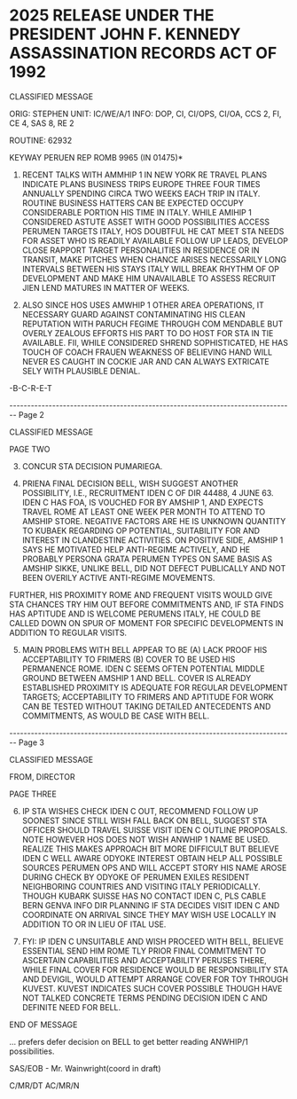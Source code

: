# 2025 RELEASE UNDER THE PRESIDENT JOHN F. KENNEDY ASSASSINATION RECORDS ACT OF 1992

CLASSIFIED MESSAGE

ORIG: STEPHEN
UNIT: IC/WE/A/1
INFO:
DOP, CI, CI/OPS, CI/OA, CCS 2, FI, CE 4, SAS 8, RE 2

ROUTINE: 62932

KEYWAY PERUEN
REP ROMB 9965 (IN 01475)*

1. RECENT TALKS WITH AMMHIP 1 IN NEW YORK RE TRAVEL PLANS INDICATE PLANS
   BUSINESS TRIPS EUROPE THREE FOUR TIMES ANNUALLY SPENDING CIRCA TWO WEEKS EACH
   TRIP IN ITALY. ROUTINE BUSINESS HATTERS CAN BE EXPECTED OCCUPY CONSIDERABLE
   PORTION HIS TIME IN ITALY. WHILE AMIHIP 1 CONSIDERED ASTUTE ASSET WITH GOOD
   POSSIBILITIES ACCESS PERUMEN TARGETS ITALY, HOS DOUBTFUL HE CAT MEET STA NEEDS
   FOR ASSET WHO IS READILY AVAILABLE FOLLOW UP LEADS, DEVELOP CLOSE RAPPORT TARGET
   PERSONALITIES IN RESIDENCE OR IN TRANSIT, MAKE PITCHES WHEN CHANCE ARISES
   NECESSARILY LONG INTERVALS BETWEEN HIS STAYS ITALY WILL BREAK RHYTHM OF OP
   DEVELOPMENT AND MAKE HIM UNAVAILABLE TO ASSESS RECRUIT JIEN LEND MATURES IN
   MATTER OF WEEKS.

2. ALSO SINCE HOS USES AMWHIP 1 OTHER AREA OPERATIONS, IT NECESSARY GUARD
   AGAINST CONTAMINATING HIS CLEAN REPUTATION WITH PARUCH FEGIME THROUGH COM
   MENDABLE BUT OVERLY ZEALOUS EFFORTS HIS PART TO DO HOST FOR STA IN TIE AVAILABLE.
   FII, WHILE CONSIDERED SHREND SOPHISTICATED, HE HAS TOUCH OF COACH FRAUEN
   WEAKNESS OF BELIEVING HAND WILL NEVER ES CAUGHT IN COCKIE JAR AND CAN ALWAYS
   EXTRICATE SELY WITH PLAUSIBLE DENIAL.

-B-C-R-E-T


-------------------------------------------------------------------------------- Page 2

CLASSIFIED MESSAGE

PAGE TWO

3. CONCUR STA DECISION PUMARIEGA.

4. PRIENA FINAL DECISION BELL, WISH SUGGEST ANOTHER POSSIBILITY, I.E.,
   RECRUITMENT IDEN C OF DIR 44488, 4 JUNE 63. IDEN C HAS FOA, IS VOUCHED FOR BY
   AMSHIP 1, AND EXPECTS TRAVEL ROME AT LEAST ONE WEEK PER MONTH TO ATTEND TO
   AMSHIP STORE. NEGATIVE FACTORS ARE HE IS UNKNOWN QUANTITY TO KUBAEK REGARDING
   OP POTENTIAL, SUITABILITY FOR AND INTEREST IN CLANDESTINE ACTIVITIES. ON
   POSITIVE SIDE, AMSHIP 1 SAYS HE MOTIVATED HELP ANTI-REGIME ACTIVELY, AND HE
   PROBABLY PERSONA GRATA PERUMEN TYPES ON SAME BASIS AS AMSHIP SIKKE, UNLIKE
   BELL, DID NOT DEFECT PUBLICALLY AND NOT BEEN OVERILY ACTIVE ANTI-REGIME MOVEMENTS.

FURTHER, HIS PROXIMITY ROME AND FREQUENT VISITS WOULD GIVE STA CHANCES TRY HIM
OUT BEFORE COMMITMENTS AND, IF STA FINDS HAS APTITUDE AND IS WELCOME PERUMENS
ITALY, HE COULD BE CALLED DOWN ON SPUR OF MOMENT FOR SPECIFIC DEVELOPMENTS IN
ADDITION TO REGULAR VISITS.

5. MAIN PROBLEMS WITH BELL APPEAR TO BE (A) LACK PROOF HIS ACCEPTABILITY
   TO FRIMERS (B) COVER TO BE USED HIS PERMANENCE ROME. IDEN C SEEMS OFTEN
   POTENTIAL MIDDLE GROUND BETWEEN AMSHIP 1 AND BELL. COVER IS ALREADY ESTABLISHED
   PROXIMITY IS ADEQUATE FOR REGULAR DEVELOPMENT TARGETS; ACCEPTABILITY TO
   FRIMERS AND APTITUDE FOR WORK CAN BE TESTED WITHOUT TAKING DETAILED ANTECEDENTS
   AND COMMITMENTS, AS WOULD BE CASE WITH BELL.


-------------------------------------------------------------------------------- Page 3

CLASSIFIED MESSAGE

FROM, DIRECTOR

PAGE THREE

6.  IP STA WISHES CHECK IDEN C OUT, RECOMMEND FOLLOW UP SOONEST SINCE
    STILL WISH FALL BACK ON BELL, SUGGEST STA OFFICER SHOULD TRAVEL SUISSE VISIT
    IDEN C OUTLINE PROPOSALS. NOTE HOWEVER HOS DOES NOT WISH ANWHIP 1 NAME BE USED.
    REALIZE THIS MAKES APPROACH BIT MORE DIFFICULT BUT BELIEVE IDEN C WELL AWARE
    ODYOKE INTEREST OBTAIN HELP ALL POSSIBLE SOURCES PERUMEN OPS AND WILL ACCEPT
    STORY HIS NAME AROSE DURING CHECK BY ODYOKE OF PERUMEN EXILES RESIDENT
    NEIGHBORING COUNTRIES AND VISITING ITALY PERIODICALLY. THOUGH KUBARK SUISSE
    HAS NO CONTACT IDEN C, PLS CABLE BERN GENVA INFO DIR PLANNING IF STA DECIDES VISIT
    IDEN C AND COORDINATE ON ARRIVAL SINCE THEY MAY WISH USE LOCALLY IN ADDITION TO
    OR IN LIEU OF ITAL USE.

7. FYI: IP IDEN C UNSUITABLE AND WISH PROCEED WITH BELL, BELIEVE
   ESSENTIAL SEND HIM ROME TLY PRIOR FINAL COMMITMENT TO ASCERTAIN CAPABILITIES
   AND ACCEPTABILITY PERUSES THERE, WHILE FINAL COVER FOR RESIDENCE WOULD BE
   RESPONSIBILITY STA AND DEVIGIL, WOULD ATTEMPT ARRANGE COVER FOR TOY THROUGH
   KUVEST. KUVEST INDICATES SUCH COVER POSSIBLE THOUGH HAVE NOT TALKED CONCRETE
   TERMS PENDING DECISION IDEN C AND DEFINITE NEED FOR BELL.

END OF MESSAGE

... prefers defer decision on BELL to get better reading ANWHIP/1 possibilities.

SAS/EOB - Mr. Wainwright(coord in draft)

C/MR/DT
AC/MR/N
